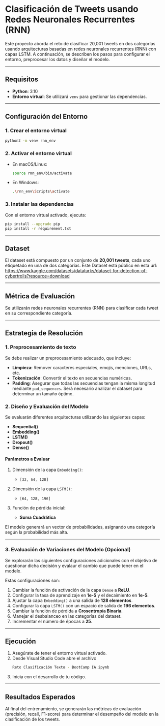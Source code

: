 # Clasificación de Tweets usando Redes Neuronales Recurrentes (RNN)

Este proyecto aborda el reto de clasificar 20,001 tweets en dos categorías usando arquitecturas basadas en redes neuronales recurrentes (RNN) con capas LSTM. A continuación, se describen los pasos para configurar el entorno, preprocesar los datos y diseñar el modelo.

---

## Requisitos

- **Python**: 3.10
- **Entorno virtual**: Se utilizará `venv` para gestionar las dependencias.

---

## Configuración del Entorno

### 1. Crear el entorno virtual

```bash
python3 -m venv rnn_env
```

### 2. Activar el entorno virtual

- En macOS/Linux:
  ```bash
  source rnn_env/bin/activate
  ```
- En Windows:
  ```bash
  .\rnn_env\Scripts\activate
  ```

### 3. Instalar las dependencias

Con el entorno virtual activado, ejecuta:

```bash
pip install --upgrade pip
pip install -r requirement.txt
```

---

## Dataset

El dataset está compuesto por un conjunto de **20,001 tweets**, cada uno etiquetado en una de dos categorías.
Este Dataset está público en esta url: https://www.kaggle.com/datasets/dataturks/dataset-for-detection-of-cybertrolls?resource=download

---

## Métrica de Evaluación

Se utilizarán redes neuronales recurrentes (RNN) para clasificar cada tweet en su correspondiente categoría.

---

## Estrategia de Resolución

### 1. Preprocesamiento de texto

Se debe realizar un preprocesamiento adecuado, que incluye:

- **Limpieza**: Remover caracteres especiales, emojis, menciones, URLs, etc.
- **Tokenización**: Convertir el texto en secuencias numéricas.
- **Padding**: Asegurar que todas las secuencias tengan la misma longitud mediante `pad_sequences`. Será necesario analizar el dataset para determinar un tamaño óptimo.

### 2. Diseño y Evaluación del Modelo

Se evaluarán diferentes arquitecturas utilizando las siguientes capas:

- **Sequential()**
- **Embedding()**
- **LSTM()**
- **Dropout()**
- **Dense()**

#### Parámetros a Evaluar

1. Dimensión de la capa `Embedding()`:
   - `[32, 64, 128]`

2. Dimensión de la capa `LSTM()`:
   - `[64, 128, 196]`

3. Función de pérdida inicial:
   - **Suma Cuadrática**

El modelo generará un vector de probabilidades, asignando una categoría según la probabilidad más alta.

---

### 3. Evaluación de Variaciones del Modelo (Opcional)

Se explorarán las siguientes configuraciones adicionales con el objetivo de cuestionar dicha decisión y evalaur el cambio que puede tener en el modelo. 

Estas configuraciones son:

1. Cambiar la función de activación de la capa `Dense` a **ReLU**.
2. Configurar la tasa de aprendizaje en **1e-5** y el decaimiento en **1e-5**.
3. Ajustar la capa `Embedding()` a una salida de **128 elementos**.
4. Configurar la capa `LSTM()` con un espacio de salida de **196 elementos**.
5. Cambiar la función de pérdida a **Crosentropía Binaria**.
6. Manejar el desbalanceo en las categorías del dataset.
7. Incrementar el número de épocas a **25**.

---

## Ejecución

1. Asegúrate de tener el entorno virtual activado.
2. Desde Visual Studio Code abre el archivo
   ```bash
   Reto Clasificación Texto - BootCamp IA.ipynb
   ```
3. Inicia con el desarrollo de tu código.
---

## Resultados Esperados

Al final del entrenamiento, se generarán las métricas de evaluación (precisión, recall, F1-score) para determinar el desempeño del modelo en la clasificación de los tweets.
